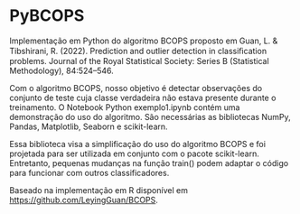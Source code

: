 # PyBCOPS

Implementação em Python do algoritmo BCOPS proposto em Guan, L. & Tibshirani, R. (2022). Prediction and outlier detection in classiﬁcation problems. Journal of the Royal Statistical Society: Series B (Statistical Methodology), 84:524–546.

Com o algoritmo BCOPS, nosso objetivo é detectar observações do conjunto de teste cuja classe verdadeira não estava presente durante o treinamento. O Notebook Python exemplo1.ipynb contém uma demonstração do uso do algoritmo. São necessárias as bibliotecas NumPy, Pandas, Matplotlib, Seaborn e scikit-learn.

Essa biblioteca visa a simplificação do uso do algoritmo BCOPS e foi projetada para ser utilizada em conjunto com o pacote scikit-learn. Entretanto, pequenas mudanças na função train() podem adaptar o código para funcionar com outros classificadores.

Baseado na implementação em R disponível em https://github.com/LeyingGuan/BCOPS.
